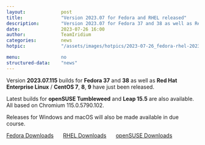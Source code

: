 ```yaml
---
layout: 			post
title:  			"Version 2023.07 for Fedora and RHEL released"
description: 		"Version 2023.07 for Fedora 37 and 38 as well as Red Hat Enterprise Linux/CentOS 7, 8 and 9 released. Builds for Windows and macOS to follow in due course."
date:	 			2023-07-26 16:00
author:				TeamIridium
categories:			news
hotpic:				"/assets/images/hotpics/2023-07-26_fedora-rhel-2023-07.jpg"

menu: 				no
structured-data:	"news"
---
```

Version **2023.07.115** builds for **Fedora 37** and **38** as well as **Red Hat Enterprise Linux** / **CentOS 7**, **8**, **9** have just been released.   

Latest builds for **openSUSE Tumbleweed** and **Leap 15.5** are also available.    
All based on Chromium 115.0.5790.102.   

Releases for Windows and macOS will also be made available in due course.

<a style="margin-right:1.5em;margin-bottom:1.5em;" href="/downloads/fedora" class="button download" title="download Iridium Browser for Fedora">Fedora Downloads</a> <a style="margin-right:1.5em;margin-bottom:1.5em;" href="/downloads/rhel" class="button download" title="download Iridium Browser for Red Hat Enterprise Linux / CentOS">RHEL Downloads</a> <a href="/downloads/opensuse" class="button download" title="download Iridium Browser for openSUSE">openSUSE Downloads</a>
